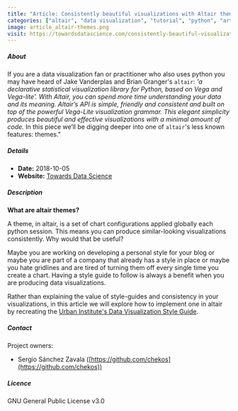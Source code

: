 ```yaml
---
title: "Article: Consistently beautiful visualizations with Altair themes"
categories: ["altair", "data visualization", "tutorial", "python", "article"]
image: article_altair-themes.png
visit: https://towardsdatascience.com/consistently-beautiful-visualizations-with-altair-themes-c7f9f889602
---
```


##### About

If you are a data visualization fan or practitioner who also uses python you may have heard of Jake Vanderplas and Brian Granger's `altair`: _'a declarative statistical visualization library for Python, based on Vega and Vega-lite'._ _With Altair, you can spend more time understanding your data and its meaning. Altair’s API is simple, friendly and consistent and built on top of the powerful Vega-Lite visualization grammar. This elegant simplicity produces beautiful and effective visualizations with a minimal amount of code._ In this piece we’ll be digging deeper into one of `altair`'s less known features: themes."

##### Details

- **Date:** 2018-10-05
- **Website:** [Towards Data Science](https://towardsdatascience.com/consistently-beautiful-visualizations-with-altair-themes-c7f9f889602)

##### Description

**What are altair themes?**

A theme, in altair, is a set of chart configurations applied globally each python session. This means you can produce similar-looking visualizations consistently.
Why would that be useful?

Maybe you are working on developing a personal style for your blog or maybe you are part of a company that already has a style in place or maybe you hate gridlines and are tired of turning them off every single time you create a chart. Having a style guide to follow is always a benefit when you are producing data visualizations.

Rather than explaining the value of style-guides and consistency in your visualizations, in this article we will explore how to implement one in altair by recreating the [Urban Institute's Data Visualization Style Guide](http://urbaninstitute.github.io/graphics-styleguide/).

##### Contact

Project owners:

- Sergio Sánchez Zavala ([https://github.com/chekos](https://github.com/chekos))

##### Licence

GNU General Public License v3.0

